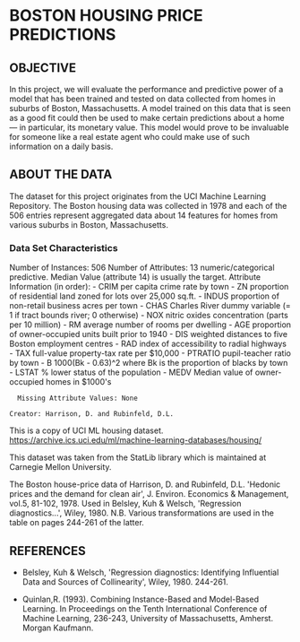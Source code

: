 # BOSTON HOUSING PRICE PREDICTIONS

## OBJECTIVE
In this project, we will evaluate the performance and predictive power of a model that has been trained and tested on data collected from homes in suburbs of Boston, Massachusetts. A model trained on this data that is seen as a good fit could then be used to make certain predictions about a home — in particular, its monetary value. This model would prove to be invaluable for someone like a real estate agent who could make use of such information on a daily basis.

## ABOUT THE DATA
The dataset for this project originates from the UCI Machine Learning Repository. The Boston housing data was collected in 1978 and each of the 506 entries represent aggregated data about 14 features for homes from various suburbs in Boston, Massachusetts.

### Data Set Characteristics

Number of Instances: 506 
      Number of Attributes: 13 numeric/categorical predictive. Median Value (attribute 14) is usually the target.
      Attribute Information (in order):
       - CRIM     per capita crime rate by town
       - ZN       proportion of residential land zoned for lots over 25,000 sq.ft.
       - INDUS    proportion of non-retail business acres per town
       - CHAS     Charles River dummy variable (= 1 if tract bounds river; 0 otherwise)
       - NOX      nitric oxides concentration (parts per 10 million)
       - RM       average number of rooms per dwelling
       - AGE      proportion of owner-occupied units built prior to 1940
       - DIS      weighted distances to five Boston employment centres
       - RAD      index of accessibility to radial highways
       - TAX      full-value property-tax rate per $10,000
       - PTRATIO  pupil-teacher ratio by town
       - B        1000(Bk - 0.63)^2 where Bk is the proportion of blacks by town
       - LSTAT    % lower status of the population
       - MEDV     Median value of owner-occupied homes in $1000's
    
      Missing Attribute Values: None

    Creator: Harrison, D. and Rubinfeld, D.L.

This is a copy of UCI ML housing dataset.
https://archive.ics.uci.edu/ml/machine-learning-databases/housing/

This dataset was taken from the StatLib library which is maintained at Carnegie Mellon University.

The Boston house-price data of Harrison, D. and Rubinfeld, D.L. 'Hedonic prices and the demand for clean air', J. Environ. Economics & Management, vol.5, 81-102, 1978.   Used in Belsley, Kuh & Welsch, 'Regression diagnostics...', Wiley, 1980. N.B. Various transformations are used in the table on pages 244-261 of the latter.

## REFERENCES
- Belsley, Kuh & Welsch, 'Regression diagnostics: Identifying Influential Data and Sources of Collinearity', Wiley, 1980. 244-261.

- Quinlan,R. (1993). Combining Instance-Based and Model-Based Learning. In Proceedings on the Tenth International Conference of Machine Learning, 236-243, University of Massachusetts, Amherst. Morgan Kaufmann.
